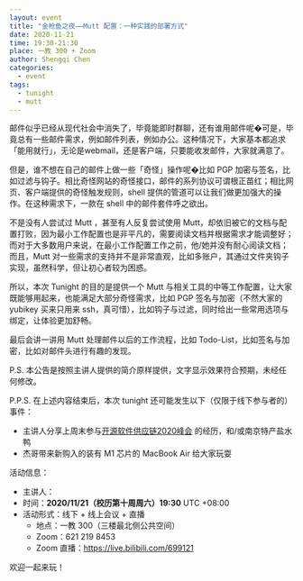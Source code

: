 ```yaml
---
layout: event
title: "金枪鱼之夜——Mutt 配置：一种实践的部署方式"
date: 2020-11-21
time: 19:30-21:30
place: 一教 300 + Zoom
author: Shengqi Chen
categories:
  - event
tags:
  - tunight
  - mutt
---
```


邮件似乎已经从现代社会中消失了，毕竟能即时群聊，还有谁用邮件呢�可是，毕竟总有一些邮件需求，例如邮件列表，例如办公。这种情况下，大家基本都追求「能用就行」，无论是webmail，还是客户端，只要能收发邮件，大家就满意了。

但是，谁不想在自己的邮件上做一些「奇怪」操作呢�比如 PGP 加密与签名，比如过滤与钩子。相比奇怪网站的奇怪接口，邮件的系列协议可谓根正苗红；相比网页、客户端提供的奇怪触发规则，shell 提供的管道可以让我们做更加强大的操作。在这种需求下，一款在 shell 中的邮件套件呼之欲出。

不是没有人尝试过 Mutt ，甚至有人反复尝试使用 Mutt，却依旧被它的文档与配置打败，因为最小工作配置也是非平凡的，需要阅读文档并根据需求才能调整好；而对于大多数用户来说，在最小工作配置工作之前，他/她并没有耐心阅读文档；而且，Mutt 对一些需求的支持并不是非常直观，比如多账户，其通过文件夹钩子实现，虽然科学，但让初心者较为困惑。

所以，本次  Tunight 的目的是提供一个 Mutt 与相关工具的中等工作配置，让大家既能够用起来，也能满足大部分奇怪需求，比如 PGP 签名与加密（不然大家的 yubikey 买来只用来 ssh，真可惜），比如钩子与过滤，同时给出一些常用选项与绑定，让体验更加舒畅。

最后会讲一讲用 Mutt 处理邮件以后的工作流程，比如 Todo-List，比如签名与加密，比如对邮件头进行有趣的发现。

P.S. 本公告是按照主讲人提供的简介原样提供，文字显示效果符合预期，未经任何修改。

P.P.S. 在上述内容结束后，本次 tunight 还可能发生以下（仅限于线下参与者的）事件：

* 主讲人分享上周末参与[开源软件供应链2020峰会](/blog/2020/iscas-conf/) 的经历，和/或南京特产盐水鸭
* 杰哥带来新购入的装有 M1 芯片的 MacBook Air 给大家玩耍

活动信息：

* 主讲人：
* 时间：**2020/11/21（校历第十周周六）19:30** UTC +08:00
* 活动形式：线下 + 线上会议 + 直播
  * 地点：一教 300（三楼最北侧公共空间）
  * Zoom：621 219 8453
  * Zoom 直播：https://live.bilibili.com/699121

欢迎一起来玩！
